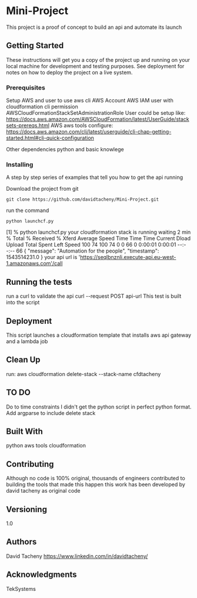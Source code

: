 # Mini-Project

This project is a proof of concept to build an api and automate its launch

## Getting Started

These instructions will get you a copy of the project up and running on your local machine for development and testing purposes. See deployment for notes on how to deploy the project on a live system.

### Prerequisites

Setup AWS and user to use aws cli
AWS Account
AWS IAM user with cloudformation cli permission AWSCloudFormationStackSetAdministrationRole
	User could be setup like:  https://docs.aws.amazon.com/AWSCloudFormation/latest/UserGuide/stacksets-prereqs.html
AWS aws tools configure:  https://docs.aws.amazon.com/cli/latest/userguide/cli-chap-getting-started.html#cli-quick-configuration

Other dependencies
python and basic knowlege 

### Installing

A step by step series of examples that tell you how to get the api running

Download the project from git

```
git clone https://github.com/davidtacheny/Mini-Project.git
```

run the command  

```
python launchcf.py
```

[1] % python launchcf.py
your cloudformation stack is running waiting 2 min
  % Total    % Received % Xferd  Average Speed   Time    Time     Time  Current
                                 Dload  Upload   Total   Spent    Left  Speed
100    74  100    74    0     0     66      0  0:00:01  0:00:01 --:--:--    66
{
  "message": "Automation for the people",
  "timestamp": 1543514231.0
}
your api url is 'https://seqlbnznli.execute-api.eu-west-1.amazonaws.com'/call

## Running the tests

run a curl to validate the api
curl --request POST api-url
This test is built into the script

## Deployment

This script launches a cloudformation template that installs aws api gateway and a lambda job

## Clean Up

run:
aws cloudformation delete-stack --stack-name cfdtacheny

## TO DO

Do to time constraints I didn't get the python script in perfect python format.  
Add argparse to include delete stack

## Built With

python
aws tools
cloudformation 

## Contributing

Although no code is 100% original, thousands of engineers contributed to building the tools that made this happen
this work has been developed by david tacheny as original code
 
## Versioning

1.0

## Authors

David Tacheny
https://www.linkedin.com/in/davidtacheny/

## Acknowledgments

TekSystems
